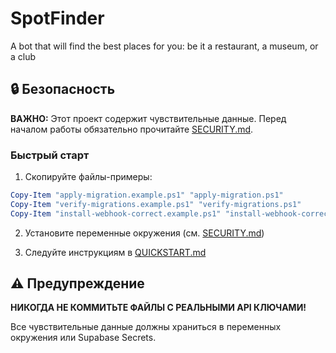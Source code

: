 # SpotFinder
A bot that will find the best places for you: be it a restaurant, a museum, or a club

## 🔒 Безопасность

**ВАЖНО:** Этот проект содержит чувствительные данные. Перед началом работы обязательно прочитайте [SECURITY.md](SECURITY.md).

### Быстрый старт

1. Скопируйте файлы-примеры:
```powershell
Copy-Item "apply-migration.example.ps1" "apply-migration.ps1"
Copy-Item "verify-migrations.example.ps1" "verify-migrations.ps1"
Copy-Item "install-webhook-correct.example.ps1" "install-webhook-correct.ps1"
```

2. Установите переменные окружения (см. [SECURITY.md](SECURITY.md))

3. Следуйте инструкциям в [QUICKSTART.md](QUICKSTART.md)

## ⚠️ Предупреждение

**НИКОГДА НЕ КОММИТЬТЕ ФАЙЛЫ С РЕАЛЬНЫМИ API КЛЮЧАМИ!**

Все чувствительные данные должны храниться в переменных окружения или Supabase Secrets.